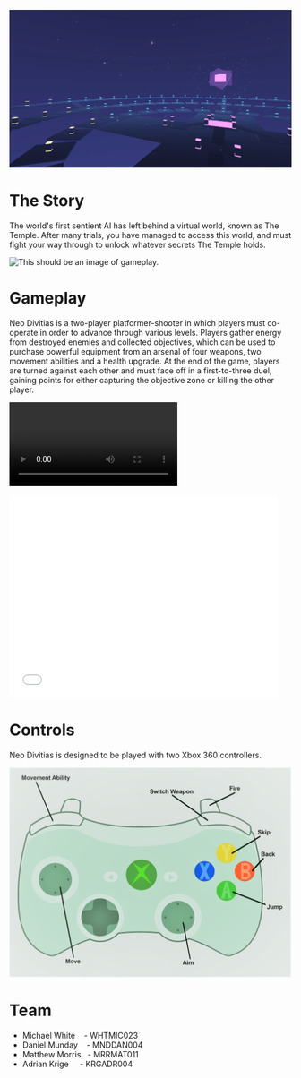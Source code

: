 ![This should be an image of the temple from cutscene.](Website/temple.png)

# The Story
The world's first sentient AI has left behind a virtual world, known as The Temple. After many trials, you have managed to access this world, and must fight your way through to unlock whatever secrets The Temple holds.

![This should be an image of gameplay.](Website/gameplay.png)

# Gameplay
Neo Divitias is a two-player platformer-shooter in which players must co-operate in order to advance through various levels. Players gather energy from destroyed enemies and collected objectives, which can be used to purchase powerful equipment from an arsenal of four weapons, two movement abilities and a health upgrade. At the end of the game, players are turned against each other and must face off in a first-to-three duel, gaining points for either capturing the objective zone or killing the other player.

![This should be an embedded video of gameplay.](Website/gameplay.mp4)

<iframe width="480" height="360" src="Website/gameplay.mp4" frameborder="0"> </iframe>

# Controls
Neo Divitias is designed to be played with two Xbox 360 controllers.

![This should be an image of the controllers.](Website/xbox-controller.png)

# Team
* Michael White     &nbsp;&nbsp;  - WHTMIC023
* Daniel Munday     &nbsp;&nbsp;  - MNDDAN004
* Matthew Morris    &nbsp;        - MRRMAT011
* Adrian Krige      &nbsp;&nbsp;&nbsp;  - KRGADR004
